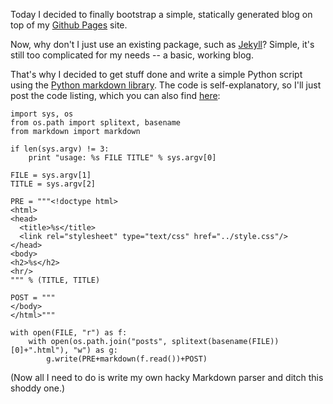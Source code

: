 Today I decided to finally bootstrap a simple, statically generated blog on top of my [Github Pages](http://pages.github.com/) site.


Now, why don't I just use an existing package, such as [Jekyll](http://jekyllrb.com/)? Simple, it's still too complicated for my needs -- a basic, working blog.

That's why I decided to get stuff done and write a simple Python script using the [Python markdown library](http://freewisdom.org/projects/python-markdown/).
The code is self-explanatory, so I'll just post the code listing, which you can also find [here](genPosts.py):


    import sys, os
    from os.path import splitext, basename
    from markdown import markdown
    
    if len(sys.argv) != 3:
    	print "usage: %s FILE TITLE" % sys.argv[0]
    
    FILE = sys.argv[1]
    TITLE = sys.argv[2]
    
    PRE = """<!doctype html>
    <html>
    <head>
      <title>%s</title>
      <link rel="stylesheet" type="text/css" href="../style.css"/>
    </head>
    <body>
    <h2>%s</h2>
    <hr/>
    """ % (TITLE, TITLE)
    
    POST = """
    </body>
    </html>"""
    
    with open(FILE, "r") as f:
    	with open(os.path.join("posts", splitext(basename(FILE))[0]+".html"), "w") as g:
    		g.write(PRE+markdown(f.read())+POST)


(Now all I need to do is write my own hacky Markdown parser and ditch this shoddy one.)